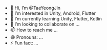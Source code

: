 - 👋 Hi, I’m @TaeYeongJin
- 👀 I’m interested in Unity, Android, Flutter
- 🌱 I’m currently learning Unity, Flutter, Kotlin
- 💞️ I’m looking to collaborate on ...
- 📫 How to reach me ...
- 😄 Pronouns: ...
- ⚡ Fun fact: ...

<!---
TaeYeongJin/TaeYeongJin is a ✨ special ✨ repository because its `README.md` (this file) appears on your GitHub profile.
You can click the Preview link to take a look at your changes.
--->
